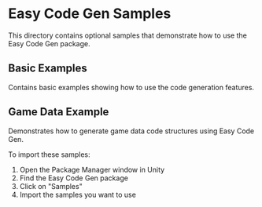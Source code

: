 # Easy Code Gen Samples

This directory contains optional samples that demonstrate how to use the Easy Code Gen package.

## Basic Examples
Contains basic examples showing how to use the code generation features.

## Game Data Example
Demonstrates how to generate game data code structures using Easy Code Gen.

To import these samples:
1. Open the Package Manager window in Unity
2. Find the Easy Code Gen package
3. Click on "Samples"
4. Import the samples you want to use
